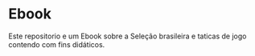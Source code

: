 # Ebook
Este repositorio e um Ebook sobre a Seleção brasileira e taticas de jogo contendo com fins didáticos.
